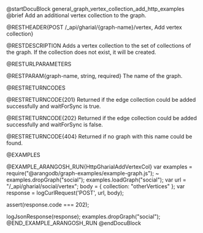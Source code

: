 @startDocuBlock general_graph_vertex_collection_add_http_examples
@brief Add an additional vertex collection to the graph.

@RESTHEADER{POST /_api/gharial/{graph-name}/vertex, Add vertex collection}

@RESTDESCRIPTION
Adds a vertex collection to the set of collections of the graph. If
the collection does not exist, it will be created.

@RESTURLPARAMETERS

@RESTPARAM{graph-name, string, required}
The name of the graph.

@RESTRETURNCODES

@RESTRETURNCODE{201}
Returned if the edge collection could be added successfully and
waitForSync is true.

@RESTRETURNCODE{202}
Returned if the edge collection could be added successfully and
waitForSync is false.

@RESTRETURNCODE{404}
Returned if no graph with this name could be found.

@EXAMPLES

@EXAMPLE_ARANGOSH_RUN{HttpGharialAddVertexCol}
  var examples = require("@arangodb/graph-examples/example-graph.js");
~ examples.dropGraph("social");
  examples.loadGraph("social");
  var url = "/_api/gharial/social/vertex";
  body = {
    collection: "otherVertices"
  };
  var response = logCurlRequest('POST', url, body);

  assert(response.code === 202);

  logJsonResponse(response);
  examples.dropGraph("social");
@END_EXAMPLE_ARANGOSH_RUN
@endDocuBlock
